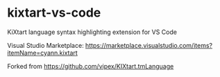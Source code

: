 # kixtart-vs-code
KiXtart language syntax highlighting extension for VS Code

Visual Studio Marketplace: https://marketplace.visualstudio.com/items?itemName=cyann.kixtart

Forked from https://github.com/vipex/KIXtart.tmLanguage
